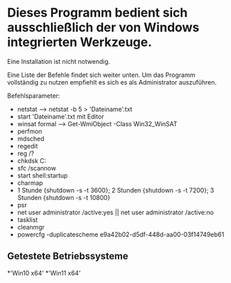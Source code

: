 # Dieses Programm bedient sich ausschließlich der von Windows integrierten Werkzeuge.

Eine Installation ist nicht notwendig.

Eine Liste der Befehle findet sich weiter unten.
Um das Programm vollständig zu nutzen empfiehlt es sich es als Administrator auszuführen.

Befehlsparameter:
 - netstat --> netstat -b 5 > 'Dateiname'.txt
 - start 'Dateiname'.txt mit Editor
 - winsat formal --> Get-WmiObject -Class Win32_WinSAT
 - perfmon
 - mdsched
 - regedit
 - reg /?
 - chkdsk C:
 - sfc /scannow
 - start shell:startup
 - charmap
 - 1 Stunde {shutdown -s -t 3600}; 2 Stunden {shutdown -s -t 7200}; 3 Stunden {shutdown -s -t 10800}
 - psr
 - net user administrator /active:yes || net user administrator /active:no
 - tasklist
 - cleanmgr
 - powercfg -duplicatescheme e9a42b02-d5df-448d-aa00-03f14749eb61

 ## Getestete Betriebssysteme
 *'Win10 x64'
 *'Win11 x64'
